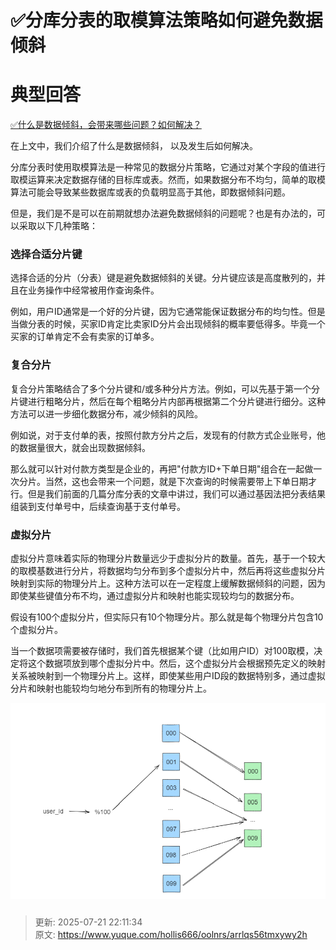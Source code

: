 # ✅分库分表的取模算法策略如何避免数据倾斜

# 典型回答


[✅什么是数据倾斜，会带来哪些问题？如何解决？](https://www.yuque.com/hollis666/oolnrs/fue0vmwupk5zps37)



在上文中，我们介绍了什么是数据倾斜， 以及发生后如何解决。



分库分表时使用取模算法是一种常见的数据分片策略，它通过对某个字段的值进行取模运算来决定数据存储的目标库或表。然而，如果数据分布不均匀，简单的取模算法可能会导致某些数据库或表的负载明显高于其他，即数据倾斜问题。



但是，我们是不是可以在前期就想办法避免数据倾斜的问题呢？也是有办法的，可以采取以下几种策略：



### 选择合适分片键


选择合适的分片（分表）键是避免数据倾斜的关键。分片键应该是高度散列的，并且在业务操作中经常被用作查询条件。



例如，用户ID通常是一个好的分片键，因为它通常能保证数据分布的均匀性。但是当做分表的时候，买家ID肯定比卖家ID分片会出现倾斜的概率要低得多。毕竟一个买家的订单肯定不会有卖家的订单多。



### 复合分片


复合分片策略结合了多个分片键和/或多种分片方法。例如，可以先基于第一个分片键进行粗略分片，然后在每个粗略分片内部再根据第二个分片键进行细分。这种方法可以进一步细化数据分布，减少倾斜的风险。



例如说，对于支付单的表，按照付款方分片之后，发现有的付款方式企业账号，他的数据量很大，就会出现数据倾斜。



那么就可以针对付款方类型是企业的，再把"付款方ID+下单日期"组合在一起做一次分片。当然，这也会带来一个问题，就是下次查询的时候需要带上下单日期才行。但是我们前面的几篇分库分表的文章中讲过，我们可以通过基因法把分表结果组装到支付单号中，后续查询基于支付单号。



### 虚拟分片


虚拟分片意味着实际的物理分片数量远少于虚拟分片的数量。首先，基于一个较大的取模基数进行分片，将数据均匀分布到多个虚拟分片中，然后再将这些虚拟分片映射到实际的物理分片上。这种方法可以在一定程度上缓解数据倾斜的问题，因为即使某些键值分布不均，通过虚拟分片和映射也能实现较均匀的数据分布。



假设有100个虚拟分片，但实际只有10个物理分片。那么就是每个物理分片包含10个虚拟分片。



当一个数据项需要被存储时，我们首先根据某个键（比如用户ID）对100取模，决定将这个数据项放到哪个虚拟分片中。然后，这个虚拟分片会根据预先定义的映射关系被映射到一个物理分片上。这样，即使某些用户ID段的数据特别多，通过虚拟分片和映射也能较均匀地分布到所有的物理分片上。



![1712222506644-47ea5c30-50fd-4ba5-9f64-0f2afc84df84.png](./img/hRamoEs9gfZnUUBl/1712222506644-47ea5c30-50fd-4ba5-9f64-0f2afc84df84-806998.png)



### 


### 






> 更新: 2025-07-21 22:11:34  
> 原文: <https://www.yuque.com/hollis666/oolnrs/arrlqs56tmxywy2h>